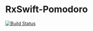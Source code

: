 # RxSwift-Pomodoro

[![Build Status](https://travis-ci.org/iotize/RxSwift-Pomodoro.svg?branch=master)](https://travis-ci.org/iotize/RxSwift-Pomodoro)
